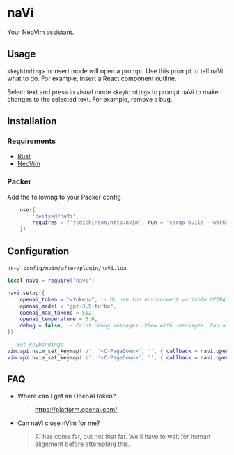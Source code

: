 # naVi

Your NeoVim assistant.

## Usage

`<keybinding>` in insert mode will open a prompt. Use this prompt to tell naVi what to do. For example, insert a React 
component outline.

Select text and press in visual mode `<keybinding>` to prompt naVi to make changes to the selected text. For example, 
remove a bug.

## Installation

### Requirements

- [Rust](https://www.rust-lang.org/tools/install)
- [NeoVim](https://neovim.io/)

### Packer

Add the following to your Packer config

```lua
    use({
        'deifyed/naVi',
        requires = {'jcdickinson/http.nvim', run = 'cargo build --workspace --release'},
    })
```

## Configuration

in `~/.config/nvim/after/plugin/naVi.lua`:

```lua
local navi = require('navi')

navi.setup({
    openai_token = "<token>", -- Or use the environment variable OPENAI_TOKEN
    openai_model = "gpt-3.5-turbo",
    openai_max_tokens = 512,
    openai_temperature = 0.6,
    debug = false, -- Print debug messages. View with :messages. Can also be set with the environment variable NAVI_DEBUG
})

-- Set keybindings
vim.api.nvim_set_keymap('v', '<C-PageDown>', '', { callback = navi.openRange })
vim.api.nvim_set_keymap('i', '<C-PageDown>', '', { callback = navi.open })
```

## FAQ

- Where can I get an OpenAI token?
    > https://platform.openai.com/
- Can naVi close nVim for me?
    > AI has come far, but not that far. We'll have to wait for human alignment before attempting this.
